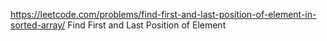 https://leetcode.com/problems/find-first-and-last-position-of-element-in-sorted-array/
Find First and Last Position of Element
